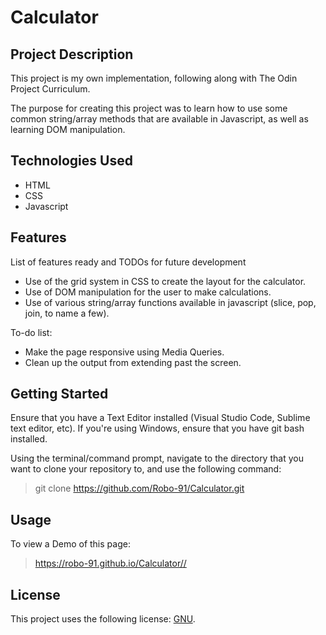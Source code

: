 # Calculator

## Project Description

This project is my own implementation, following along with The Odin Project Curriculum.

The purpose for creating this project was to learn how to use some common string/array methods that are available in Javascript, as well as learning DOM manipulation.

## Technologies Used

* HTML
* CSS
* Javascript

## Features

List of features ready and TODOs for future development
* Use of the grid system in CSS to create the layout for the calculator.
* Use of DOM manipulation for the user to make calculations.
* Use of various string/array functions available in javascript (slice, pop, join, to name a few).

To-do list:
* Make the page responsive using Media Queries.
* Clean up the output from extending past the screen.

## Getting Started

Ensure that you have a Text Editor installed (Visual Studio Code, Sublime text editor, etc).
If you're using Windows, ensure that you have git bash installed.

Using the terminal/command prompt, navigate to the directory that you want to clone your repository to, and use the following command:
> git clone https://github.com/Robo-91/Calculator.git

## Usage

To view a Demo of this page:
> https://robo-91.github.io/Calculator//

## License

This project uses the following license: [GNU](https://www.gnu.org/licenses/gpl-3.0.en.html).
